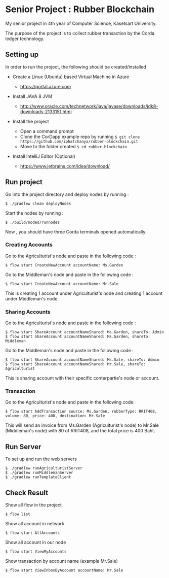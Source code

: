 # Senior Project : Rubber Blockchain
My senior project in 4th year of Computer Science, Kasetsart University.

The purpose of the project is to collect rubber transaction by the Corda ledger technology.

## Setting up
In order to run the project, the following should be created/installed
- Create a Linux (Ubuntu) based Virtual Machine in Azure
    - https://portal.azure.com

- Install JAVA 8 JVM
    - http://www.oracle.com/technetwork/java/javase/downloads/jdk8-downloads-2133151.html
    
- Install the project
    - Open a command prompt
    - Clone the CorDapp example repo by running 
      ```$ git clone https://github.com/iphatchanya/rubber-blockchain.git```
    - Move to the folder created ```$ cd rubber-blockchain```
    
- Install IntelliJ Editor (Optional)
    - https://www.jetbrains.com/idea/download/ 

## Run project
Go into the project directory and deploy nodes by running : 
```
$ ./gradlew clean deployNodes
```
Start the nodes by running :
```
$ ./build/nodes/runnodes
```
Now , you should have three Corda terminals opened automatically.


### Creating Accounts
Go to the Agriculturist's node and paste in the following code :
```
$ flow start CreateNewAccount accountName: Ms.Garden
```
Go to the Middleman's node and paste in the following code :
```
$ flow start CreateNewAccount accountName: Mr.Sale
```

This is creating 1 account under Agriculturist's node and creating 1 account under Middleman's node.

### Sharing Accounts
Go to the Agriculturist's node and paste in the following code :
```
$ flow start ShareAccount accountNameShared: Ms.Garden, shareTo: Admin
$ flow start ShareAccount accountNameShared: Ms.Garden, shareTo: Middleman
```
Go to the Middleman's node and paste in the following code :
```
$ flow start ShareAccount accountNameShared: Ms.Sale, shareTo: Admin
$ flow start ShareAccount accountNameShared: Mr.Sale, shareTo: Agriculturist
```
This is sharing account with their specific conterpartie's node or account.

### Transaction 
Go to the Agriculturist's node and paste in the following code:
```
$ flow start AddTransaction source: Ms.Garden, rubberType: RRIT408, volume: 80, price: 400, destination: Mr.Sale 
```
This will send an invoice from Ms.Garden (Agriculturist's node) to Mr.Sale (Middleman's node) with 80 of RRIT408, and the total price is 400 Baht.


## Run Server
To set up and run the web servers 
```
$ ./gradlew runAgriculturistServer
$ ./gradlew runMiddlemanServer
$ ./gradlew runTemplateClient
```

## Check Result
Show all flow in the project
```
$ flow list
```

Show all account in network
```
$ flow start AllAccounts
```

Show all account in our node
```
$ flow start ViewMyAccounts
```

Show transaction by account name (example Mr.Sale)
```
$ flow start ViewInboxByAccount accountName: Mr.Sale 
```

